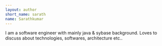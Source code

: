 ```yaml
---
layout: author
short_name: sarath
name: Sarathkumar 
---
```


I am a software engineer with mainly java & sybase background. Loves to discuss about technologies, softwares, architecture etc..
